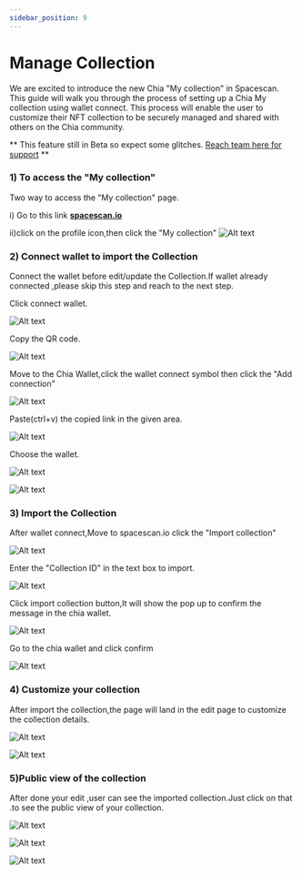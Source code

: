 ```yaml
---
sidebar_position: 9
---
```


# Manage Collection

We are excited to introduce the new Chia "My collection" in Spacescan. This guide will walk you through the process of setting up a Chia My collection using wallet connect. This process will enable the user to customize their NFT collection to be securely managed and shared with others on the Chia community. 


** This feature still in Beta so expect some glitches. [Reach team here for support](https://www.spacescan.io/contact-us) **

### 1) To access the "My collection"

Two way to access the "My collection" page.

i) Go to this link [**spacescan.io**](https://www.spacescan.io/mycollections)

ii)click on the profile icon,then click the "My collection"
![Alt text](col_1.PNG)

### 2)  Connect wallet to import the Collection
Connect the wallet before edit/update the Collection.If wallet already connected ,please skip this step and reach to the next step.

Click connect wallet.

![Alt text](col_2.png)

Copy the QR code.

![Alt text](col_3.PNG)

Move to the Chia Wallet,click the wallet connect symbol then click the "Add connection" 

![Alt text](col_4.PNG)

Paste(ctrl+v) the copied link in the given area.

![Alt text](col_5.PNG)

Choose the wallet.

![Alt text](col_6.PNG)

![Alt text](col_7.PNG)

### 3) Import the Collection
After wallet connect,Move to spacescan.io click the "Import collection"

![Alt text](col_8.PNG)

Enter the "Collection ID" in the text box to import.

![Alt text](col_9.PNG)

Click import collection button,It will show the pop up to confirm the message in the chia wallet.

![Alt text](col_10.PNG)

Go to the chia wallet and click confirm

![Alt text](col_11.PNG)

### 4) Customize your collection
After import the collection,the page will land in the edit page to customize the collection details.

![Alt text](col_12.PNG)

![Alt text](col_13.PNG)

### 5)Public view of the collection

After done your edit ,user can see the imported collection.Just click on that .to see the public view of your collection.

![Alt text](col_14.PNG)

![Alt text](col_15.png)

![Alt text](col_16.PNG)